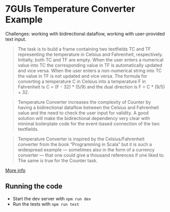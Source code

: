 # 7GUIs Temperature Converter Example

Challenges: working with bidirectional dataflow, working with user-provided text input.

> The task is to build a frame containing two textfields TC and TF representing the temperature in Celsius and Fahrenheit, respectively. Initially, both TC and TF are empty. When the user enters a numerical value into TC the corresponding value in TF is automatically updated and vice versa. When the user enters a non-numerical string into TC the value in TF is not updated and vice versa. The formula for converting a temperature C in Celsius into a temperature F in Fahrenheit is C = (F - 32) * (5/9) and the dual direction is F = C * (9/5) + 32.

> Temperature Converter increases the complexity of Counter by having a bidirectional dataflow between the Celsius and Fahrenheit value and the need to check the user input for validity. A good solution will make the bidirectional dependency very clear with minimal boilerplate code for the event-based connection of the two textfields.

> Temperature Converter is inspired by the Celsius/Fahrenheit converter from the book “Programming in Scala” but it is such a widespread example — sometimes also in the form of a currency converter — that one could give a thousand references if one liked to. The same is true for the Counter task.

[More info](https://github.com/eugenkiss/7guis/wiki#temperature-converter)

## Running the code

- Start the dev server with `npm run dev`
- Run the tests with `npm run test`


